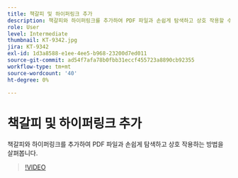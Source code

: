 ```yaml
---
title: 책갈피 및 하이퍼링크 추가
description: 책갈피와 하이퍼링크를 추가하여 PDF 파일과 손쉽게 탐색하고 상호 작용할 수 있는 방법을 살펴봅니다
role: User
level: Intermediate
thumbnail: KT-9342.jpg
jira: KT-9342
exl-id: 1d3a8588-e1ee-4ee5-b968-23200d7ed011
source-git-commit: ad54f7afa78b0fbb31eccf455723a8890cb92355
workflow-type: tm+mt
source-wordcount: '40'
ht-degree: 0%

---
```


# 책갈피 및 하이퍼링크 추가

책갈피와 하이퍼링크를 추가하여 PDF 파일과 손쉽게 탐색하고 상호 작용하는 방법을 살펴봅니다.

>[!VIDEO](https://video.tv.adobe.com/v/340837?quality=12&learn=on&hidetitle=true)
